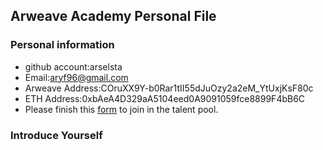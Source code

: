 ## Arweave Academy Personal File

### Personal information

- github account:arselsta
- Email:aryf96@gmail.com
- Arweave Address:COruXX9Y-b0Rar1tII55dJuOzy2a2eM_YtUxjKsF80c
- ETH Address:0xbAeA4D329aA5104eed0A9091059fce8899F4bB6C
- Please finish this [form](https://docs.google.com/forms/d/e/1FAIpQLSfWA5fIIcBgmRppm3jNz5vmf9Mai_QMVil-2pO4r7YKn_Zhtw/viewform?usp=sf_link) to join in the talent pool.

### Introduce Yourself
